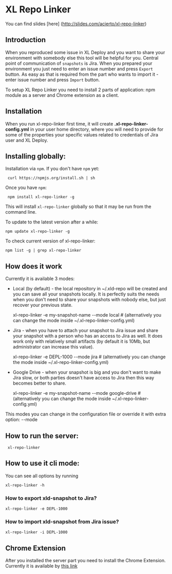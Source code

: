 XL Repo Linker
=======

You can find slides [here] (http://slides.com/acierto/xl-repo-linker)

Introduction
------------

When you reproduced some issue in XL Deploy and you want to share your environment with somebody else this tool will 
be helpful for you. Central point of communication of `snapshots` is Jira. When you prepared your environment you just 
need to enter an issue number and press `Export` button. As easy as that is required from the part who wants to import 
it - enter issue number and press `Import` button. 
 
To setup XL Repo Linker you need to install 2 parts of application: npm module as a server and Chrome extension as a client. 

Installation
-------------

When you run xl-repo-linker first time, it will create **.xl-repo-linker-config.yml** in your user home directory, 
where you will need to provide for some of the properties your specific values related to credentials of Jira user and XL Deploy.


## Installing globally:

Installation via `npm`.  If you don't have `npm` yet:

     curl https://npmjs.org/install.sh | sh

Once you have `npm`:

     npm install xl-repo-linker -g

This will install `xl-repo-linker` globally so that it may be run from the command line.

To update to the latest version after a while:

    npm update xl-repo-linker -g 
    
To check current version of xl-repo-linker:

    npm list -g | grep xl-repo-linker
    
## How does it work

  Currently it is available 3 modes:
     
  * Local (by default) - the local repository in ~/.xld-repo will be created and you can save all your snapshots locally.
  It is perfectly suits the needs when you don't need to share your snapshots with nobody else, but just recover your previous
  state.
  
  
    xl-repo-linker -e my-snapshot-name --mode local # (alternatively you can change the mode inside ~/.xl-repo-linker-config.yml)
  
  * Jira - when you have to attach your snapshot to Jira issue and share your snapshot with a person who has an access to Jira as well.
   It does work only with relatively small artifacts (by default it is 10Mb, but administrator can increase this value).


    xl-repo-linker -e DEPL-1000 --mode jira # (alternatively you can change the mode inside ~/.xl-repo-linker-config.yml)
  
  * Google Drive - when your snapshot is big and you don't want to make Jira slow, or both parties doesn't have access to Jira then 
  this way becomes better to share.


    xl-repo-linker -e my-snapshot-name --mode google-drive # (alternatively you can change the mode inside ~/.xl-repo-linker-config.yml)
  
  This modes you can change in the configuration file or override it with extra option: --mode <mode>

## How to run the server:

     xl-repo-linker
     
## How to use it cli mode:

You can see all options by running

    xl-repo-linker -h
    
### How to export xld-snapshot to Jira?

    xl-repo-linker -e DEPL-1000
    
### How to import xld-snapshot from Jira issue?

    xl-repo-linker -i DEPL-1000

## Chrome Extension
 
   After you installed the server part you need to install the Chrome Extension. Currently it is available by [this link](https://chrome.google.com/webstore/detail/xl-repo-linker/aclpjhlfbodcpenmbeibgocfpknkllcn)